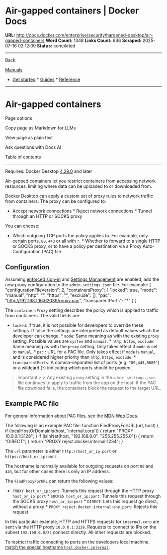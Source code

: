 # Air-gapped containers | Docker Docs

**URL:** http://docs.docker.com/enterprise/security/hardened-desktop/air-gapped-containers
**Word Count:** 1348
**Links Count:** 646
**Scraped:** 2025-07-16 02:12:09
**Status:** completed

---

Back

[Manuals](https://docs.docker.com/manuals/)

  * [Get started](http://docs.docker.com/get-started/)   * [Guides](http://docs.docker.com/guides/)   * [Reference](http://docs.docker.com/reference/)

* * *

# Air-gapped containers

Page options

Copy page as Markdown for LLMs

View page as plain text

Ask questions with Docs AI

Table of contents

* * *

Requires: Docker Desktop [4.29.0](https://docs.docker.com/desktop/release-notes/#4290) and later

Air-gapped containers let you restrict containers from accessing network resources, limiting where data can be uploaded to or downloaded from.

Docker Desktop can apply a custom set of proxy rules to network traffic from containers. The proxy can be configured to:

  * Accept network connections   * Reject network connections   * Tunnel through an HTTP or SOCKS proxy

You can choose:

  * Which outgoing TCP ports the policy applies to. For example, only certain ports, `80`, `443` or all with `*`.   * Whether to forward to a single HTTP or SOCKS proxy, or to have a policy per destination via a Proxy Auto-Configuration \(PAC\) file.

## Configuration

Assuming [enforced sign-in](https://docs.docker.com/enterprise/security/enforce-sign-in/) and [Settings Management](https://docs.docker.com/enterprise/security/hardened-desktop/settings-management/) are enabled, add the new proxy configuration to the `admin-settings.json` file. For example:               {       "configurationFileVersion": 2,       "containersProxy": {         "locked": true,         "mode": "manual",         "http": "",         "https": "",         "exclude": [],         "pac": "http://192.168.1.16:62039/proxy.pac",         "transparentPorts": "*"       }     }

The `containersProxy` setting describes the policy which is applied to traffic from containers. The valid fields are:

  * `locked`: If true, it is not possible for developers to override these settings. If false the settings are interpreted as default values which the developer can change.   * `mode`: Same meaning as with the existing `proxy` setting. Possible values are `system` and `manual`.   * `http`, `https`, `exclude`: Same meaning as with the `proxy` setting. Only takes effect if `mode` is set to `manual`.   * `pac` : URL for a PAC file. Only takes effect if `mode` is `manual`, and is considered higher priority than `http`, `https`, `exclude`.   * `transparentPorts`: A comma-separated list of ports \(e.g. `"80,443,8080"`\) or a wildcard \(`*`\) indicating which ports should be proxied.

> Important >  > Any existing `proxy` setting in the `admin-settings.json` file continues to apply to traffic from the app on the host. If the PAC file download fails, the containers block the request to the target URL.

## Example PAC file

For general information about PAC files, see the [MDN Web Docs](https://developer.mozilla.org/en-US/docs/Web/HTTP/Proxy_servers_and_tunneling/Proxy_Auto-Configuration_PAC_file).

The following is an example PAC file:               function FindProxyForURL(url, host) {     	if (localHostOrDomainIs(host, 'internal.corp')) {     		return "PROXY 10.0.0.1:3128";     	}     	if (isInNet(host, "192.168.0.0", "255.255.255.0")) {     	    return "DIRECT";     	}         return "PROXY reject.docker.internal:1234";     }

The `url` parameter is either `http://host_or_ip:port` or `https://host_or_ip:port`.

The hostname is normally available for outgoing requests on port `80` and `443`, but for other cases there is only an IP address.

The `FindProxyForURL` can return the following values:

  * `PROXY host_or_ip:port`: Tunnels this request through the HTTP proxy `host_or_ip:port`   * `SOCKS5 host_or_ip:port`: Tunnels this request through the SOCKS proxy `host_or_ip:port`   * `DIRECT`: Lets this request go direct, without a proxy   * `PROXY reject.docker.internal:any_port`: Rejects this request

In this particular example, HTTP and HTTPS requests for `internal.corp` are sent via the HTTP proxy `10.0.0.1:3128`. Requests to connect to IPs on the subnet `192.168.0.0/24` connect directly. All other requests are blocked.

To restrict traffic connecting to ports on the developers local machine, [match the special hostname `host.docker.internal`](https://docs.docker.com/desktop/features/networking/#i-want-to-connect-from-a-container-to-a-service-on-the-host).
